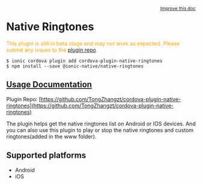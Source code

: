 <a style="float:right;font-size:12px;" href="http://github.com/ionic-team/ionic-native/edit/master/src/@ionic-native/plugins/native-ringtones/index.ts#L1">
  Improve this doc
</a>

# Native Ringtones
  <p style="color:orange">
    This plugin is still in beta stage and may not work as expected. Please
    submit any issues to the <a target="_blank"
    href="/issues">plugin repo</a>.
  </p>


```
$ ionic cordova plugin add cordova-plugin-native-ringtones
$ npm install --save @ionic-native/native-ringtones
```

## [Usage Documentation](https://ionicframework.com/docs/native/native-ringtones/)

Plugin Repo: [https://github.com/TongZhangzt/cordova-plugin-native-ringtones](https://github.com/TongZhangzt/cordova-plugin-native-ringtones)

The plugin helps get the native ringtones list on Android or IOS devices.
And you can also use this plugin to play or stop the native ringtones and custom ringtones(added in the www folder).

## Supported platforms
- Android
- iOS



